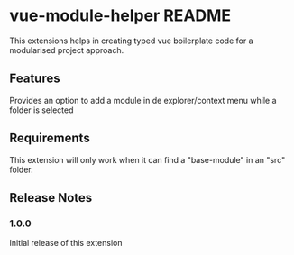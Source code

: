 # vue-module-helper README

This extensions helps in creating typed vue boilerplate code for a modularised project approach.

## Features

Provides an option to add a module in de explorer/context menu while a folder is selected

## Requirements

This extension will only work when it can find a "base-module" in an "src" folder.

## Release Notes

### 1.0.0

Initial release of this extension
